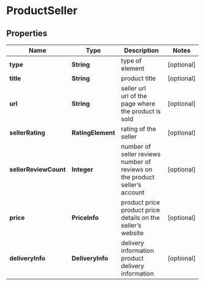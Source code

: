 # ProductSeller


## Properties

| Name | Type | Description | Notes |
|------------ | ------------- | ------------- | -------------|
**type** | **String** | type of element |[optional]|
**title** | **String** | product title |[optional]|
**url** | **String** | seller url<br>url of the page where the product is sold |[optional]|
**sellerRating** | **RatingElement** | rating of the seller |[optional]|
**sellerReviewCount** | **Integer** | number of seller reviews<br>number of reviews on the product seller’s account |[optional]|
**price** | **PriceInfo** | product price<br>product price details on the seller’s website |[optional]|
**deliveryInfo** | **DeliveryInfo** | delivery information<br>product delivery information |[optional]|